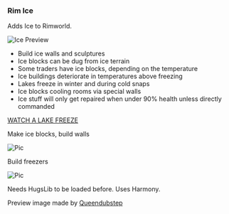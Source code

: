 
### Rim Ice ###

Adds Ice to Rimworld.

![Ice Preview](https://github.com/Fumblesneeze/RimIce/blob/master/Mod/About/previewIce.png?raw=true)

* Build ice walls and sculptures
* Ice blocks can be dug from ice terrain
* Some traders have ice blocks, depending on the temperature
* Ice buildings deteriorate in temperatures above freezing
* Lakes freeze in winter and during cold snaps
* Ice blocks cooling rooms via special walls
* Ice stuff will only get repaired when under 90% health unless directly commanded

[WATCH A LAKE FREEZE](https://media.giphy.com/media/xUOrw1Wz0TvNlP3nTq/giphy.gif)

Make ice blocks, build walls

![Pic](https://github.com/Fumblesneeze/RimIce/blob/master/Mod/About/Preview.png?raw=true)

Build freezers

![Pic](https://github.com/Fumblesneeze/RimIce/blob/master/Mod/About/freezer.png?raw=true)

Needs HugsLib to be loaded before. Uses Harmony.

Preview image made by [Queendubstep](http://steamcommunity.com/profiles/76561198284547921/)
